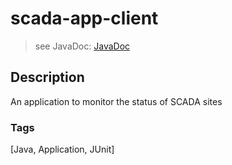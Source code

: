 # scada-app-client
> see JavaDoc: [JavaDoc](docs/javadoc/index.html)

## Description
An application to monitor the status of SCADA sites

### Tags
[Java, Application, JUnit]
